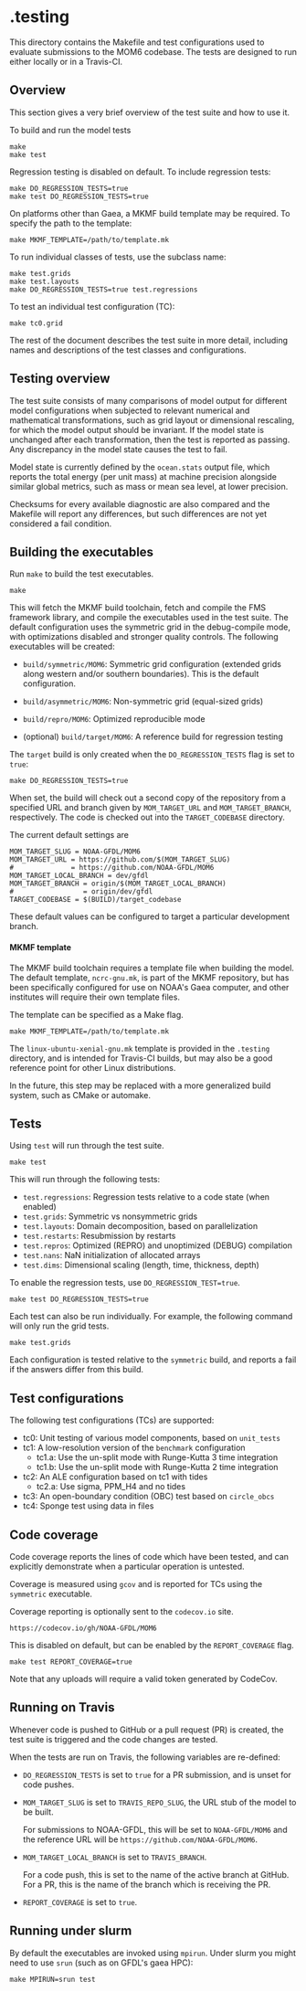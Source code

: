 # .testing

This directory contains the Makefile and test configurations used to evaluate
submissions to the MOM6 codebase.  The tests are designed to run either locally
or in a Travis-CI.


## Overview

This section gives a very brief overview of the test suite and how to use it.

To build and run the model tests
```
make
make test
```

Regression testing is disabled on default.  To include regression tests:
```
make DO_REGRESSION_TESTS=true
make test DO_REGRESSION_TESTS=true
```

On platforms other than Gaea, a MKMF build template may be required.  To
specify the path to the template:
```
make MKMF_TEMPLATE=/path/to/template.mk
```

To run individual classes of tests, use the subclass name:
```
make test.grids
make test.layouts
make DO_REGRESSION_TESTS=true test.regressions
```

To test an individual test configuration (TC):
```
make tc0.grid
```

The rest of the document describes the test suite in more detail, including
names and descriptions of the test classes and configurations.


## Testing overview

The test suite consists of many comparisons of model output for different model
configurations when subjected to relevant numerical and mathematical
transformations, such as grid layout or dimensional rescaling, for which the
model output should be invariant.  If the model state is unchanged after each
transformation, then the test is reported as passing.  Any discrepancy in the
model state causes the test to fail.

Model state is currently defined by the `ocean.stats` output file, which
reports the total energy (per unit mass) at machine precision alongside similar
global metrics, such as mass or mean sea level, at lower precision.

Checksums for every available diagnostic are also compared and the Makefile
will report any differences, but such differences are not yet considered a fail
condition.


## Building the executables

Run `make` to build the test executables.
```
make
```
This will fetch the MKMF build toolchain, fetch and compile the FMS framework
library, and compile the executables used in the test suite.  The default
configuration uses the symmetric grid in the debug-compile mode, with
optimizations disabled and stronger quality controls.  The following
executables will be created:

- `build/symmetric/MOM6`: Symmetric grid configuration (extended grids along
  western and/or southern boundaries).  This is the default configuration.

- `build/asymmetric/MOM6`: Non-symmetric grid (equal-sized grids)

- `build/repro/MOM6`: Optimized reproducible mode

- (optional) `build/target/MOM6`: A reference build for regression testing

The `target` build is only created when the `DO_REGRESSION_TESTS` flag is set
to `true`:
```
make DO_REGRESSION_TESTS=true
```
When set, the build will check out a second copy of the repository from a
specified URL and branch given by `MOM_TARGET_URL` and `MOM_TARGET_BRANCH`,
respectively.  The code is checked out into the `TARGET_CODEBASE` directory.

The current default settings are
```
MOM_TARGET_SLUG = NOAA-GFDL/MOM6
MOM_TARGET_URL = https://github.com/$(MOM_TARGET_SLUG)
#              = https://github.com/NOAA-GFDL/MOM6
MOM_TARGET_LOCAL_BRANCH = dev/gfdl
MOM_TARGET_BRANCH = origin/$(MOM_TARGET_LOCAL_BRANCH)
#                 = origin/dev/gfdl
TARGET_CODEBASE = $(BUILD)/target_codebase
```
These default values can be configured to target a particular development
branch.


#### MKMF template

The MKMF build toolchain requires a template file when building the model.  The
default template, `ncrc-gnu.mk`, is part of the MKMF repository, but has been
specifically configured for use on NOAA's Gaea computer, and other institutes
will require their own template files.

The template can be specified as a Make flag.
```
make MKMF_TEMPLATE=/path/to/template.mk
```
The `linux-ubuntu-xenial-gnu.mk` template is provided in the `.testing`
directory, and is intended for Travis-CI builds, but may also be a good
reference point for other Linux distributions.

In the future, this step may be replaced with a more generalized build system,
such as CMake or automake.


## Tests

Using `test` will run through the test suite.
```
make test
```
This will run through the following tests:

- `test.regressions`: Regression tests relative to a code state (when enabled)
- `test.grids`: Symmetric vs nonsymmetric grids
- `test.layouts`: Domain decomposition, based on parallelization
- `test.restarts`: Resubmission by restarts
- `test.repros`: Optimized (REPRO) and unoptimized (DEBUG) compilation
- `test.nans`: NaN initialization of allocated arrays
- `test.dims`: Dimensional scaling (length, time, thickness, depth)

To enable the regression tests, use `DO_REGRESSION_TEST=true`.
```
make test DO_REGRESSION_TESTS=true
```

Each test can also be run individually.  For example, the following command
will only run the grid tests.
```
make test.grids
```

Each configuration is tested relative to the `symmetric` build, and reports a
fail if the answers differ from this build.


## Test configurations

The following test configurations (TCs) are supported:

- tc0: Unit testing of various model components, based on `unit_tests`
- tc1: A low-resolution version of the `benchmark` configuration
  - tc1.a: Use the un-split mode with Runge-Kutta 3 time integration
  - tc1.b: Use the un-split mode with Runge-Kutta 2 time integration
- tc2: An ALE configuration based on tc1 with tides
  - tc2.a: Use sigma, PPM_H4 and no tides
- tc3: An open-boundary condition (OBC) test based on `circle_obcs`
- tc4: Sponge test using data in files


## Code coverage

Code coverage reports the lines of code which have been tested, and can
explicitly demonstrate when a particular operation is untested.

Coverage is measured using `gcov` and is reported for TCs using the `symmetric`
executable.

Coverage reporting is optionally sent to the `codecov.io` site.
```
https://codecov.io/gh/NOAA-GFDL/MOM6
```
This is disabled on default, but can be enabled by the `REPORT_COVERAGE` flag.
```
make test REPORT_COVERAGE=true
```
Note that any uploads will require a valid token generated by CodeCov.


## Running on Travis

Whenever code is pushed to GitHub or a pull request (PR) is created, the test
suite is triggered and the code changes are tested.

When the tests are run on Travis, the following variables are re-defined:

- `DO_REGRESSION_TESTS` is set to `true` for a PR submission, and is unset for
  code pushes.

- `MOM_TARGET_SLUG` is set to `TRAVIS_REPO_SLUG`, the URL stub of the model to
  be built.

  For submissions to NOAA-GFDL, this will be set to `NOAA-GFDL/MOM6` and the
  reference URL will be `https://github.com/NOAA-GFDL/MOM6`.

- `MOM_TARGET_LOCAL_BRANCH` is set to `TRAVIS_BRANCH`.

  For a code push, this is set to the name of the active branch at GitHub.  For
  a PR, this is the name of the branch which is receiving the PR.

- `REPORT_COVERAGE` is set to `true`.

## Running under slurm

By default the executables are invoked using `mpirun`. Under slurm you might need to
use `srun` (such as on GFDL's gaea HPC):
```
make MPIRUN=srun test
```
